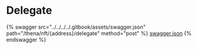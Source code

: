 # Delegate

{% swagger src="../../../../.gitbook/assets/swagger.json" path="/thena/nft/{address}/delegate" method="post" %}
[swagger.json](../../../../.gitbook/assets/swagger.json)
{% endswagger %}
